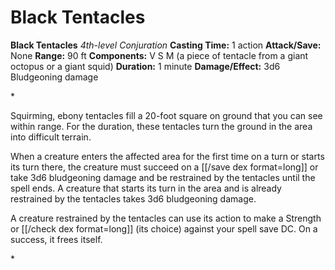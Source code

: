 # Black Tentacles

**Black Tentacles**
_4th-level Conjuration_
**Casting Time:** 1 action
**Attack/Save:** None
**Range:** 90 ft
**Components:** V S M (a piece of tentacle from a giant octopus or a giant squid)
**Duration:** 1 minute
**Damage/Effect:** 3d6 Bludgeoning damage

*<p>Squirming, ebony tentacles fill a 20-foot square on ground that you can see within range. For the duration, these tentacles turn the ground in the area into difficult terrain.

When a creature enters the affected area for the first time on a turn or starts its turn there, the creature must succeed on a [[/save dex format=long]] or take 3d6 bludgeoning damage and be restrained by the tentacles until the spell ends. A creature that starts its turn in the area and is already restrained by the tentacles takes 3d6 bludgeoning damage.

A creature restrained by the tentacles can use its action to make a Strength or [[/check dex format=long]] (its choice) against your spell save DC. On a success, it frees itself.</p>*